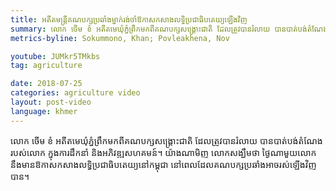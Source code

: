 ```yaml
---
title: អតីតមន្ត្រីគណបក្សប្រឆាំងម្នាក់រង់ចាំ​ឱកាសកសាងលទ្ធិប្រជាធិបតេយ្យឡើងវិញ
summary: លោក ចើម ខំ អតីតមេឃុំភ្នំព្រឹកមកពីគណបក្សសង្គ្រោះជាតិ ដែលត្រូវបានរំលាយ បានបាត់បង់តំណែងរបស់លោក ក្នុងការដឹកនាំ និងអភិវឌ្ឍសហគមន៍។ យ៉ាងណាមិញ លោកសង្ឃឹមថា ថ្ងៃណាមួយលោកនឹងមានឱកាសកសាងលទ្ធិប្រជាធិបតេយ្យនៅកម្ពុជា នៅពេលដែលគណបក្សប្រឆាំងអាចរស់ឡើងវិញបាន។ 
metrics-byline: Sokummono, Khan; Povleakhena, Nov

youtube: JUMkr5TMkbs
tag: agriculture

date: 2018-07-25
categories: agriculture video
layout: post-video
language: khmer
---
```


លោក ចើម ខំ អតីតមេឃុំភ្នំព្រឹកមកពីគណបក្សសង្គ្រោះជាតិ ដែលត្រូវបានរំលាយ បានបាត់បង់តំណែងរបស់លោក ក្នុងការដឹកនាំ និងអភិវឌ្ឍសហគមន៍។ យ៉ាងណាមិញ លោកសង្ឃឹមថា ថ្ងៃណាមួយលោកនឹងមានឱកាសកសាងលទ្ធិប្រជាធិបតេយ្យនៅកម្ពុជា នៅពេលដែលគណបក្សប្រឆាំងអាចរស់ឡើងវិញបាន។ 